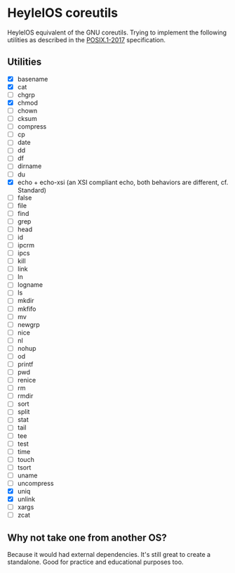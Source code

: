 # HeylelOS coreutils

  HeylelOS equivalent of the GNU coreutils.
Trying to implement the following utilities as described in the [POSIX.1-2017](http://pubs.opengroup.org/onlinepubs/9699919799/) specification.

## Utilities

- [x] basename
- [x] cat
- [ ] chgrp
- [x] chmod
- [ ] chown
- [ ] cksum
- [ ] compress
- [ ] cp
- [ ] date
- [ ] dd
- [ ] df
- [ ] dirname
- [ ] du
- [x] echo + echo-xsi (an XSI compliant echo, both behaviors are different, cf. Standard)
- [ ] false
- [ ] file
- [ ] find
- [ ] grep
- [ ] head
- [ ] id
- [ ] ipcrm
- [ ] ipcs
- [ ] kill
- [ ] link
- [ ] ln
- [ ] logname
- [ ] ls
- [ ] mkdir
- [ ] mkfifo
- [ ] mv
- [ ] newgrp
- [ ] nice
- [ ] nl
- [ ] nohup
- [ ] od
- [ ] printf
- [ ] pwd
- [ ] renice
- [ ] rm
- [ ] rmdir
- [ ] sort
- [ ] split
- [ ] stat
- [ ] tail
- [ ] tee
- [ ] test
- [ ] time
- [ ] touch
- [ ] tsort
- [ ] uname
- [ ] uncompress
- [x] uniq
- [x] unlink
- [ ] xargs
- [ ] zcat

## Why not take one from another OS?

  Because it would had external dependencies. It's still great to create a standalone.
Good for practice and educational purposes too.

